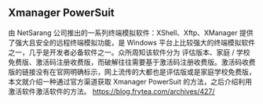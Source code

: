 ## Xmanager PowerSuit
由 NetSarang 公司推出的一系列终端模拟软件：XShell、Xftp、XManager 提供了强大且安全的远程终端模拟功能，是 Windows 平台上比较强大的终端模拟软件之一，几乎是开发者必备软件之一。众所周知该软件分为 评估版本、家庭 / 学校免费版、激活码注册收费版，而破解往往需要基于激活码注册收费版。激活码收费版的链接没有在官网明确标示，网上流传的大都也是评估版或是家庭学校免费版，本文就介绍一种通过官方渠道获取 Xmanager PowerSuit 的方法，之后介绍利用激活软件激活软件的方法。
https://blog.frytea.com/archives/427/
